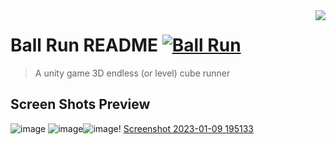
<img src="icon.png" align="right" />

# Ball Run README [![Ball Run](https://cdn.jsdelivr.net/gh/sindresorhus/awesome@d7305f38d29fed78fa85652e3a63e154dd8e8829/media/badge.svg)](https://github.com/YehiaWLD/BallRun)
> A unity game 3D endless (or level) cube runner


## Screen Shots Preview
![image](https://user-images.githubusercontent.com/66638625/211826112-286367aa-ef5d-4995-b467-660bc80a4318.png)
![image](https://user-images.githubusercontent.com/66638625/211827016-49d74c5b-99d6-4059-a8aa-9abc3766aa99.png)![image](https://user-images.githubusercontent.com/66638625/211826247-2459e91e-354f-46f9-86a0-eb8e939c5813.png)!
[Screenshot 2023-01-09 195133](https://user-images.githubusercontent.com/66638625/211363029-5d3df610-963e-444d-9c98-42a88e696f9c.png)

